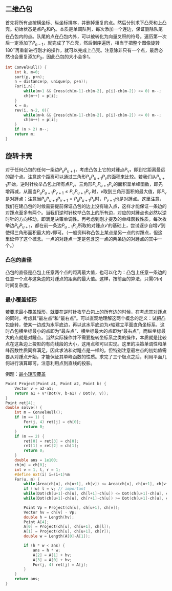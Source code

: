 ## 二维凸包

首先将所有点按横坐标、纵坐标排序，并删掉重复的点。然后分别求下凸壳和上凸壳。初始状态是点$P_0$和$P_1$。本质是单调队列，每次添加一个连边，保证删除队尾在凸包内的点。队尾的点在凸包内外，可以被转化为向量叉积的符号。遍历第一次后一定添加了$P_{n-1}$，就完成了下凸壳，然后倒序遍历，相当于把整个图像旋转$180 ^ \circ$再重新进行刚才的操作，就可以完成上凸壳。注意除非只有一个点，最后必然也会重复添加$P_0$，因此凸包的大小会多1。

```cpp
int ConvelHull() {
    int k, m=0;
    sort(p, p+n);
    n = distance(p, unique(p, p+n));
    For(i,n){
        while(m>1 && Cross(ch[m-1]-ch[m-2], p[i]-ch[m-2]) <= 0) m--;
        ch[m++] = p[i];
    }
    k = m;
    rev(i, n-2, 0){
        while(m>k && Cross(ch[m-1]-ch[m-2], p[i]-ch[m-2]) <= 0) m--;
        ch[m++] = p[i];
    }
    if (n > 2) m--;
    return m;
}
```

## 旋转卡壳

对于任何凸包的任何一条边$P_uP_{u+1}$，考虑凸包上它的对踵点$P_v$，即到它距离最远的那个点。注意这个距离可以通过三角形$P_uP_{u+1}P_v$的面积来比较。若我们从$P_{u+1}$开始，逆时针枚举凸包上所有点$P_v$，三角形$P_uP_{u+1}P_v$的面积呈单峰函数，即先增再减，从而当$P_uP_{u+1}P_{v+1} \le P_uP_{u+1}P_{v}$ 时，$v$取到三角形面积的最大值，即$P_v$是对踵点；注意当$P_uP_{u+1}P_{v+1} = P_uP_{u+1}P_{v}$时，$P_{v+1}$也是对踵点。这里注意，我们在建凸包的时候需要提前保证凸包的边上没有输入点，这样才能保证一条边的对踵点至多有两个。当我们逆时针枚举凸包上的所有边，对应的对踵点也必然以逆时针的方向移动，即满足决策单调性。再考虑到刚才提及的单峰函数性质，每次枚举边$P_uP_{u+1}$，都在前一条边$P_{u-1}P_{u}$所取的对踵点$v'$的基础上，尝试逐步自增$v'$到使得三角形面积最大的$v$即可。（一般资料称凸包上某点是另一点的对踵点，但这里延伸了这个概念。一点的对踵点一定是包含这一点的两条边的对踵点的其中一个。）

### 凸包的直径

凸包的直径是凸包上任意两个点的距离最大值，也可以化为：凸包上任意一条边的任意一个点与这条边的对踵点的距离的最大值。这样，按前面的算法，只需$O(n)$时间复杂度。

### 最小覆盖矩形

若要求最小覆盖矩形，就要在逆时针枚举凸包上的所有边的时候，在考虑其对踵点的同时，考虑其“最左点”和“最右点”。可以直观地理解这两个概念的定义：试把凸包旋转，使某一边成为水平底边，再以这水平底边为$x$轴建立平面直角坐标系，这时凸包横坐标最小的点即为“最左点”、横坐标最大的点即为“最右点”，而纵坐标最大的点就是对踵点。当然实际操作并不需要旋转坐标系之类的操作，本质就是比较点在这条边上投影的有向线段的大小，这用点积可以实现。这里的决策单调性和单峰函数性质同样满足，因此求法和对踵点是一样的。但特别注意最左点的初始值需要从对踵点开始，才能保证其单峰函数的性质。求完了三个极点之后，利用平面几何进行演算即可，注意利用点到直线的投影。

例题：[最小矩形覆盖](https://www.luogu.com.cn/problem/P3187)

```cpp
Point Project(Point a1, Point a2, Point b) {
    Vector v = a2-a1;
    return a1 + v*(Dot(v, b-a1) / Dot(v, v));
}
Point ret[4];
double solve() {
    int m = ConvelHull();
    if (m == 1) {
        For(j, 4) ret[j] = ch[0];
        return 0;
    }
    if (m == 2) {
        ret[0] = ret[3] = ch[0];
        ret[1] = ret[2] = ch[1];
        return 0;
    }
    double ans = 1e100;
    ch[m] = ch[0];
    int v = 1, l, r = 1;
    #define nxt(i) i=(i+1)%m
    For(u, m) {
        while(Area(ch[u], ch[u+1], ch[v]) <= Area(ch[u], ch[u+1], ch[v+1])) nxt(v);
        if (!u) l = v; // important
        while(Dot(ch[u+1]-ch[u], ch[l+1]-ch[u]) <= Dot(ch[u+1]-ch[u], ch[l]-ch[u])) nxt(l);
        while(Dot(ch[u+1]-ch[u], ch[r+1]-ch[u]) >= Dot(ch[u+1]-ch[u], ch[r]-ch[u])) nxt(r);

        Point Vp = Project(ch[u], ch[u+1], ch[v]);
        Vector hv = ch[v] - Vp;
        double h = Length(hv);
        Point A[4];
        A[0] = Project(ch[u], ch[u+1], ch[l]);
        A[1] = Project(ch[u], ch[u+1], ch[r]);
        double w = Length(A[0]-A[1]);

        if (h * w < ans) { 
            ans = h * w;
            A[2] = A[1] + hv;
            A[3] = A[0] + hv;
            For(j, 4) ret[j] = A[j];
        }
    }
    return ans;
}
```


